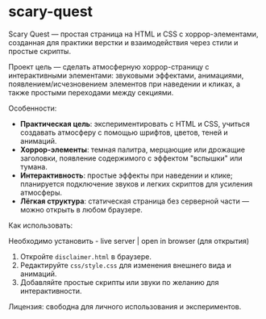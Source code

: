 # scary-quest
Scary Quest — простая страница на HTML и CSS с хоррор-элементами, созданная для практики верстки и взаимодействия через стили и простые скрипты.

Проект цель — сделать атмосферную хоррор-страницу с интерактивными элементами: звуковыми эффектами, анимациями, появлением/исчезновением элементов при наведении и кликах, а также простыми переходами между секциями.

Особенности:

- **Практическая цель**: экспериментировать с HTML и CSS, учиться создавать атмосферу с помощью шрифтов, цветов, теней и анимаций.
- **Хоррор-элементы**: темная палитра, мерцающие или дрожащие заголовки, появление содержимого с эффектом "вспышки" или тумана.
- **Интерактивность**: простые эффекты при наведении и клике; планируется подключение звуков и легких скриптов для усиления атмосферы.
- **Лёгкая структура**: статическая страница без серверной части — можно открыть в любом браузере.

Как использовать:

Необходимо установить - live server | open in browser (для открытия)
1. Откройте `disclaimer.html` в браузере.
2. Редактируйте `css/style.css` для изменения внешнего вида и анимаций.
3. Добавляйте простые скрипты или звуки по желанию для интерактивности.

Лицензия: свободна для личного использования и экспериментов.
